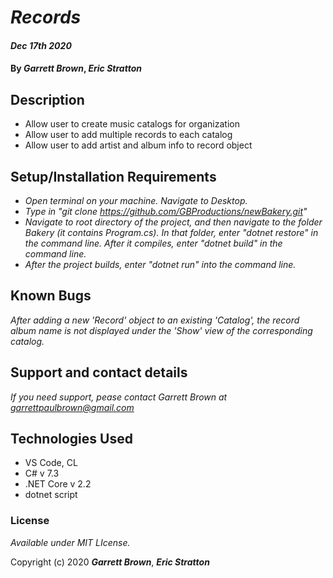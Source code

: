 # _Records_

####  _Dec 17th 2020_

#### By _**Garrett Brown**_, _**Eric Stratton**_

## Description

* Allow user to create music catalogs for organization
* Allow user to add multiple records to each catalog
* Allow user to add artist and album info to record object


## Setup/Installation Requirements

* _Open terminal on your machine. Navigate to Desktop._
* _Type in "git clone https://github.com/GBProductions/newBakery.git"_
* _Navigate to root directory of the project, and then navigate to the folder Bakery (it contains Program.cs). In that folder, enter "dotnet restore" in the command line. After it compiles, enter "dotnet build" in the command line._
* _After the project builds, enter "dotnet run" into the command line._



## Known Bugs

_After adding a new 'Record' object to an existing 'Catalog', the record album name is not displayed under the 'Show' view of the corresponding catalog._

## Support and contact details

_If you need support, pease contact Garrett Brown at <garrettpaulbrown@gmail.com>_

## Technologies Used
* VS Code, CL
* C# v 7.3
* .NET Core v 2.2
* dotnet script

### License

*Available under MIT LIcense.*

Copyright (c) 2020 **_Garrett Brown_**, **_Eric Stratton_**
